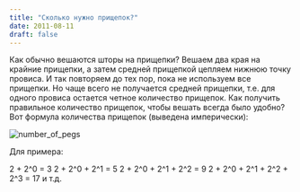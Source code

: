 ```yaml
---
title: "Сколько нужно прищепок?"
date: 2011-08-11
draft: false
---
```


Как обычно вешаются шторы на прищепки? Вешаем два края на крайние прищепки, а затем средней прищепкой цепляем нижнюю точку провиса. И так повторяем до тех пор, пока не используем все прищепки. Но чаще всего не получается средней прищепки, т.е. для одного провиса остается четное количество прищепок. Как получить правильное количество прищепок, чтобы вешать всегда было удобно? Вот формула количества прищепок (выведена имперически):

![number_of_pegs](/images/number_of_pegs.png)

Для примера:

2 + 2^0 = 3
2 + 2^0 + 2^1 = 5
2 + 2^0 + 2^1 + 2^2 = 9
2 + 2^0 + 2^1 + 2^2 + 2^3 = 17
и т.д.
